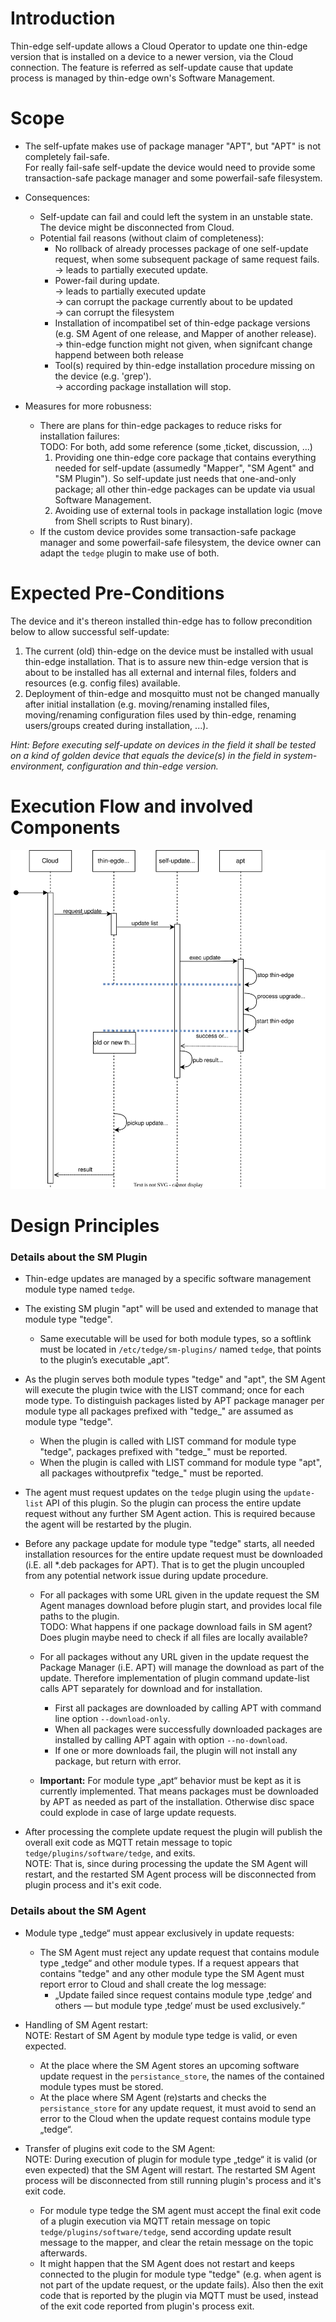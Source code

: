 # Introduction


Thin-edge self-update allows a Cloud Operator to update one thin-edge version that is installed on a device to a newer version, via the Cloud connection. The feature is referred as self-update cause that update process is managed by thin-edge own's Software Management.

# Scope
  * The self-upfate makes use of package manager "APT", but "APT" is not completely fail-safe.<br/>
    For really fail-safe self-update the device would need to provide some transaction-safe package manager and some powerfail-safe filesystem.
     
  * Consequences: 
     * Self-update can fail and could left the system in an unstable state. The device might be disconnected from Cloud.
     * Potential fail reasons (without claim of completeness):
       * No rollback of already processes package of one self-update request, when some subsequent package of same request fails.
         <br/>-> leads to partially executed update. 
       * Power-fail during update.
         <br/>-> leads to partially executed update
         <br/>-> can corrupt the package currently about to be updated
         <br/>-> can corrupt the filesystem
       * Installation of incompatibel set of thin-edge package versions (e.g. SM Agent of one release, and Mapper of another release).
         <br/>-> thin-edge function might not given, when signifcant change happend between both release
       * Tool(s) required by thin-edge installation procedure missing on the device (e.g. 'grep').
         <br/>-> according package installation will stop.
         
  * Measures for more robusness:
    * There are plans for thin-edge packages to reduce risks for installation failures:
      <br/>TODO: For both, add some reference (some ‚ticket, discussion, ...)
      1. Providing one thin-edge core package that contains everything needed for self-update (assumedly "Mapper", "SM Agent" and "SM Plugin"). 
          So self-update just needs that one-and-only package; all other thin-edge packages can be update via usual Software Management.
      2. Avoiding use of external tools in package installation logic (move from Shell scripts to Rust binary).
    * If the custom device provides some transaction-safe package manager and some powerfail-safe filesystem, the device owner can 
      adapt the `tedge` plugin to make use of both. 

# Expected Pre-Conditions 

The device and it's thereon installed thin-edge has to follow precondition below to allow successful self-update:

1) The current (old) thin-edge on the device must be installed with usual thin-edge installation. That is to assure new thin-edge version that is about to be installed has all external and internal files, folders and resources (e.g. config files) available.
2) Deployment of thin-edge and mosquitto must not be changed manually after initial installation (e.g. moving/renaming installed files, moving/renaming configuration files used by thin-edge, renaming users/groups created during installation, ...).

*Hint: Before executing self-update on devices in the field it shall be tested on a kind of golden device that equals the device(s) in the field in system-environment, configuration and thin-edge version.*


# Execution Flow and involved Components

![Sequence Diagram Update SW-list](images/self-update.drawio.svg)


# Design Principles

### Details about the SM Plugin

* Thin-edge updates are managed by a specific software management module type named `tedge`.

* The existing SM plugin "apt" will be used and extended to manage that module type "tedge". 
  * Same executable will be used for both module types, so a softlink must be located in `/etc/tedge/sm-plugins/` named `tedge`, that points to the plugin’s executable „apt“.

* As the plugin serves both module types "tedge" and "apt", the SM Agent will execute the plugin twice with the LIST command; once for each mode type. To distinguish packages listed by APT package manager per module type all packages prefixed with "tedge_" are assumed as module type "tedge".
  * When the plugin is called with LIST command for module type "tedge", packages prefixed with "tedge_" must be reported.
  * When the plugin is called with LIST command for module type "apt", all packages withoutprefix "tedge_" must be reported.

* The agent must request updates on the `tedge` plugin using the `update-list` API of this plugin. So the plugin can process the entire update request without any further SM Agent action. This is required because the agent will be restarted by the plugin.

* Before any package update for module type "tedge" starts, all needed installation resources for the entire update request must be downloaded (i.E. all \*.deb packages for APT). That is to get the plugin uncoupled from any potential network issue during update procedure.
  * For all packages with some URL given in the update request the SM Agent manages download before plugin start, and provides local file paths to the plugin.<br/>
    TODO: What happens if one package download fails in SM agent? Does plugin maybe need to check if all files are locally available?
  * For all packages without any URL given in the update request the Package Manager (i.E. APT) will manage the download as part of the update. Therefore implementation of plugin command update-list calls APT separately for download and for installation.
    * First all packages are downloaded by calling APT with command line option `--download-only`.
    * When all packages were successfully downloaded packages are installed by calling APT again with option `--no-download`.
    * If one or more downloads fail, the plugin will not install any package, but return with error.

  * **Important:** For module type „apt“ behavior must be kept as it is currently implemented. That means packages must be downloaded by APT as needed as part of the installation. Otherwise disc space could explode in case of large update requests.

* After processing the complete update request the plugin will publish the overall exit code as MQTT retain message to topic `tedge/plugins/software/tedge`, and exits.<br/>
  NOTE: That is, since during processing the update the SM Agent will restart, and the restarted SM Agent process will be disconnected from plugin process and it's exit code.


### Details about the SM Agent

* Module type „tedge“ must appear exclusively in update requests:
  * The SM Agent must reject any update request that contains module type „tedge“ and other module types. 
    If a request appears that contains "tedge" and any other module type the SM Agent must report error to Cloud and shall create the log message:
    * „Update failed since request contains module type ‚tedge‘ and others &mdash; but module type ‚tedge‘ must be used exclusively.“

* Handling of SM Agent restart:<br/>
  NOTE: Restart of SM Agent by module type tedge is valid, or even expected.

  * At the place where the SM Agent stores an upcoming software update request in the `persistance_store`, the names of the contained module types must be stored.
  * At the place where SM Agent (re)starts and checks the `persistance_store` for any update request, it must avoid to send an error to the Cloud when the update request contains module type „tedge“.<br/>

* Transfer of plugins exit code to the SM Agent:<br/>
  NOTE: During execution of plugin for module type „tedge“ it is valid (or even expected) that the SM Agent will restart. The restarted SM Agent process will be disconnected from still running plugin's process and it's exit code.

  * For module type tedge the SM agent must accept the final exit code of a plugin execution via MQTT retain message on topic `tedge/plugins/software/tedge`, send according update result message to the mapper, and clear the retain message on the topic afterwards.
  * It might happen that the SM Agent does not restart and keeps connected to the plugin for module type "tedge" (e.g. when agent is not part of the update request, or the update fails). Also then the exit code that is reported by the plugin via MQTT must be used, instead of the exit code reported from plugin's process exit.
